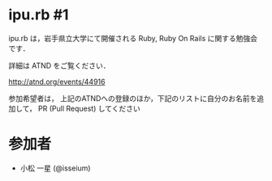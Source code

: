 ipu.rb #1
===============

ipu.rb は，岩手県立大学にて開催される Ruby, Ruby On Rails に関する勉強会です．

詳細は ATND をご覧ください．

http://atnd.org/events/44916

参加希望者は， 上記のATNDへの登録のほか，下記のリストに自分のお名前を追加して， PR (Pull Request) してください

# 参加者

- 小松 一星 (@isseium)
